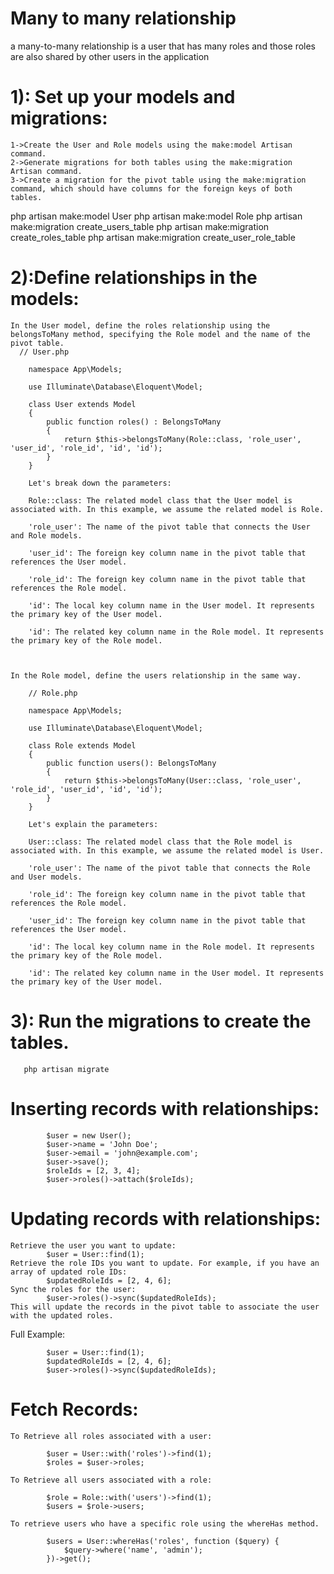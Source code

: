 # Many to many relationship
a many-to-many relationship is a user that has many roles and those roles are also shared by other users in the application 

# 1): Set up your models and migrations:

    1->Create the User and Role models using the make:model Artisan command.
    2->Generate migrations for both tables using the make:migration Artisan command.
    3->Create a migration for the pivot table using the make:migration command, which should have columns for the foreign keys of both tables.
php artisan make:model User
php artisan make:model Role
php artisan make:migration create_users_table
php artisan make:migration create_roles_table
php artisan make:migration create_user_role_table

# 2):Define relationships in the models:
    In the User model, define the roles relationship using the belongsToMany method, specifying the Role model and the name of the pivot table.
      // User.php
    
        namespace App\Models;

        use Illuminate\Database\Eloquent\Model;

        class User extends Model
        {
            public function roles() : BelongsToMany
            {
                return $this->belongsToMany(Role::class, 'role_user', 'user_id', 'role_id', 'id', 'id');
            }
        }
    
        Let's break down the parameters:

        Role::class: The related model class that the User model is associated with. In this example, we assume the related model is Role.

        'role_user': The name of the pivot table that connects the User and Role models.

        'user_id': The foreign key column name in the pivot table that references the User model.

        'role_id': The foreign key column name in the pivot table that references the Role model.

        'id': The local key column name in the User model. It represents the primary key of the User model.

        'id': The related key column name in the Role model. It represents the primary key of the Role model.



    In the Role model, define the users relationship in the same way.
        
        // Role.php
    
        namespace App\Models;

        use Illuminate\Database\Eloquent\Model;

        class Role extends Model
        {
            public function users(): BelongsToMany
            {
                return $this->belongsToMany(User::class, 'role_user', 'role_id', 'user_id', 'id', 'id');
            }
        }
    
        Let's explain the parameters:

        User::class: The related model class that the Role model is associated with. In this example, we assume the related model is User.

        'role_user': The name of the pivot table that connects the Role and User models.

        'role_id': The foreign key column name in the pivot table that references the Role model.

        'user_id': The foreign key column name in the pivot table that references the User model.

        'id': The local key column name in the Role model. It represents the primary key of the Role model.

        'id': The related key column name in the User model. It represents the primary key of the User model.


# 3): Run the migrations to create the tables.
    
       php artisan migrate
      
# Inserting records with relationships:
        
            $user = new User();
            $user->name = 'John Doe';
            $user->email = 'john@example.com';
            $user->save();
            $roleIds = [2, 3, 4];
            $user->roles()->attach($roleIds);
       

# Updating records with relationships:
    Retrieve the user you want to update:
            $user = User::find(1);
    Retrieve the role IDs you want to update. For example, if you have an array of updated role IDs:
            $updatedRoleIds = [2, 4, 6];
    Sync the roles for the user:
            $user->roles()->sync($updatedRoleIds);
    This will update the records in the pivot table to associate the user with the updated roles. 
Full Example:
        
            $user = User::find(1);
            $updatedRoleIds = [2, 4, 6];
            $user->roles()->sync($updatedRoleIds);
        

# Fetch Records:
    To Retrieve all roles associated with a user: 
    
            $user = User::with('roles')->find(1);
            $roles = $user->roles;
          
    To Retrieve all users associated with a role:
    
            $role = Role::with('users')->find(1);
            $users = $role->users;
         
    To retrieve users who have a specific role using the whereHas method.
    
            $users = User::whereHas('roles', function ($query) {
                $query->where('name', 'admin');
            })->get();
           

       
             



 
        

